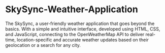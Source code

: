 # SkySync-Weather-Application
The SkySync, a user-friendly weather application that goes beyond the basics. With a simple and intuitive interface, developed using HTML, CSS, and JavaScript, connecting to the OpenWeatherMap API to deliver real-time, location-specific and accurate weather updates based on their geolocation or a search for any city.
